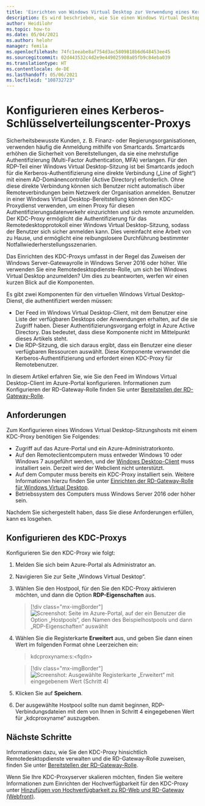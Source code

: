 ```yaml
---
title: 'Einrichten von Windows Virtual Desktop zur Verwendung eines Kerberos-Schlüsselverteilungscenter-Proxys: Azure'
description: Es wird beschrieben, wie Sie einen Windows Virtual Desktop-Hostpool für die Verwendung eines Kerberos-Schlüsselverteilungscenter-Proxys einrichten.
author: Heidilohr
ms.topic: how-to
ms.date: 05/04/2021
ms.author: helohr
manager: femila
ms.openlocfilehash: 74fc1eeabe8af754d3ac5809818b6d648453ee45
ms.sourcegitcommit: 02d443532c4d2e9e449025908a05fb9c84eba039
ms.translationtype: HT
ms.contentlocale: de-DE
ms.lasthandoff: 05/06/2021
ms.locfileid: "108732723"
---
```

# <a name="configure-a-kerberos-key-distribution-center-proxy"></a>Konfigurieren eines Kerberos-Schlüsselverteilungscenter-Proxys

Sicherheitsbewusste Kunden, z. B. Finanz- oder Regierungsorganisationen, verwenden häufig die Anmeldung mithilfe von Smartcards. Smartcards erhöhen die Sicherheit von Bereitstellungen, da sie eine mehrstufige Authentifizierung (Multi-Factor Authentication, MFA) verlangen. Für den RDP-Teil einer Windows Virtual Desktop-Sitzung ist bei Smartcards jedoch für die Kerberos-Authentifizierung eine direkte Verbindung („Line of Sight“) mit einem AD-Domänencontroller (Active Directory) erforderlich. Ohne diese direkte Verbindung können sich Benutzer nicht automatisch über Remoteverbindungen beim Netzwerk der Organisation anmelden. Benutzer in einer Windows Virtual Desktop-Bereitstellung können den KDC-Proxydienst verwenden, um einen Proxy für diesen Authentifizierungsdatenverkehr einzurichten und sich remote anzumelden. Der KDC-Proxy ermöglicht die Authentifizierung für das Remotedesktopprotokoll einer Windows Virtual Desktop-Sitzung, sodass der Benutzer sich sicher anmelden kann. Dies vereinfacht eine Arbeit von zu Hause, und ermöglicht eine reibungslosere Durchführung bestimmter Notfallwiederherstellungsszenarien.

Das Einrichten des KDC-Proxys umfasst in der Regel das Zuweisen der Windows Server-Gatewayrolle in Windows Server 2016 oder höher. Wie verwenden Sie eine Remotedesktopdienste-Rolle, um sich bei Windows Virtual Desktop anzumelden? Um dies zu beantworten, werfen wir einen kurzen Blick auf die Komponenten.

Es gibt zwei Komponenten für den virtuellen Windows Virtual Desktop-Dienst, die authentifiziert werden müssen:

- Der Feed im Windows Virtual Desktop-Client, mit dem Benutzer eine Liste der verfügbaren Desktops oder Anwendungen erhalten, auf die sie Zugriff haben. Dieser Authentifizierungsvorgang erfolgt in Azure Active Directory. Das bedeutet, dass diese Komponente nicht im Mittelpunkt dieses Artikels steht.
- Die RDP-Sitzung, die sich daraus ergibt, dass ein Benutzer eine dieser verfügbaren Ressourcen auswählt. Diese Komponente verwendet die Kerberos-Authentifizierung und erfordert einen KDC-Proxy für Remotebenutzer.

In diesem Artikel erfahren Sie, wie Sie den Feed im Windows Virtual Desktop-Client im Azure-Portal konfigurieren. Informationen zum Konfigurieren der RD-Gateway-Rolle finden Sie unter [Bereitstellen der RD-Gateway-Rolle](/windows-server/remote/remote-desktop-services/remote-desktop-gateway-role).

## <a name="requirements"></a>Anforderungen

Zum Konfigurieren eines Windows Virtual Desktop-Sitzungshosts mit einem KDC-Proxy benötigen Sie Folgendes:

- Zugriff auf das Azure-Portal und ein Azure-Administratorkonto.
- Auf den Remoteclientcomputern muss entweder Windows 10 oder Windows 7 ausgeführt werden, und der [Windows Desktop-Client](/windows-server/remote/remote-desktop-services/clients/windowsdesktop) muss installiert sein. Derzeit wird der Webclient nicht unterstützt.
- Auf dem Computer muss bereits ein KDC-Proxy installiert sein. Weitere Informationen hierzu finden Sie unter [Einrichten der RD-Gateway-Rolle für Windows Virtual Desktop](/windows-server/remote/remote-desktop-services/remote-desktop-gateway-role).
- Betriebssystem des Computers muss Windows Server 2016 oder höher sein.

Nachdem Sie sichergestellt haben, dass Sie diese Anforderungen erfüllen, kann es losgehen.

## <a name="how-to-configure-the-kdc-proxy"></a>Konfigurieren des KDC-Proxys

Konfigurieren Sie den KDC-Proxy wie folgt:

1. Melden Sie sich beim Azure-Portal als Administrator an.

2. Navigieren Sie zur Seite „Windows Virtual Desktop“.

3. Wählen Sie den Hostpool, für den Sie den KDC-Proxy aktivieren möchten, und dann die Option **RDP-Eigenschaften** aus.

    > [!div class="mx-imgBorder"]
    > ![Screenshot: Seite im Azure-Portal, auf der ein Benutzer die Option „Hostpools“, den Namen des Beispielhostpools und dann „RDP-Eigenschaften“ auswählt](media/rdp-properties.png)

4. Wählen Sie die Registerkarte **Erweitert** aus, und geben Sie dann einen Wert im folgenden Format ohne Leerzeichen ein:

    
    > kdcproxyname:s:\<fqdn\>
    

    > [!div class="mx-imgBorder"]
    > ![Screenshot: Ausgewählte Registerkarte „Erweitert“ mit eingegebenem Wert (Schritt 4)](media/advanced-tab-selected.png)

5. Klicken Sie auf **Speichern**.

6. Der ausgewählte Hostpool sollte nun damit beginnen, RDP-Verbindungsdateien mit dem von Ihnen in Schritt 4 eingegebenen Wert für „kdcproxyname“ auszugeben.

## <a name="next-steps"></a>Nächste Schritte

Informationen dazu, wie Sie den KDC-Proxy hinsichtlich Remotedesktopdienste verwalten und die RD-Gateway-Rolle zuweisen, finden Sie unter [Bereitstellen der RD-Gateway-Rolle](/windows-server/remote/remote-desktop-services/remote-desktop-gateway-role).

Wenn Sie Ihre KDC-Proxyserver skalieren möchten, finden Sie weitere Informationen zum Einrichten der Hochverfügbarkeit für den KDC-Proxy unter [Hinzufügen von Hochverfügbarkeit zu RD-Web und RD-Gateway (Webfront)](/windows-server/remote/remote-desktop-services/rds-rdweb-gateway-ha).